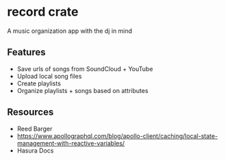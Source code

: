 # record crate

A music organization app with the dj in mind

## Features

- Save urls of songs from SoundCloud + YouTube
- Upload local song files
- Create playlists
- Organize playlists + songs based on attributes

## Resources

- Reed Barger
- https://www.apollographql.com/blog/apollo-client/caching/local-state-management-with-reactive-variables/
- Hasura Docs
